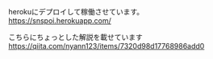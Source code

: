 herokuにデプロイして稼働させています。<br>
https://snspoi.herokuapp.com/

こちらにちょっとした解説を載せています<br>
https://qiita.com/nyann123/items/7320d98d17768986add0
